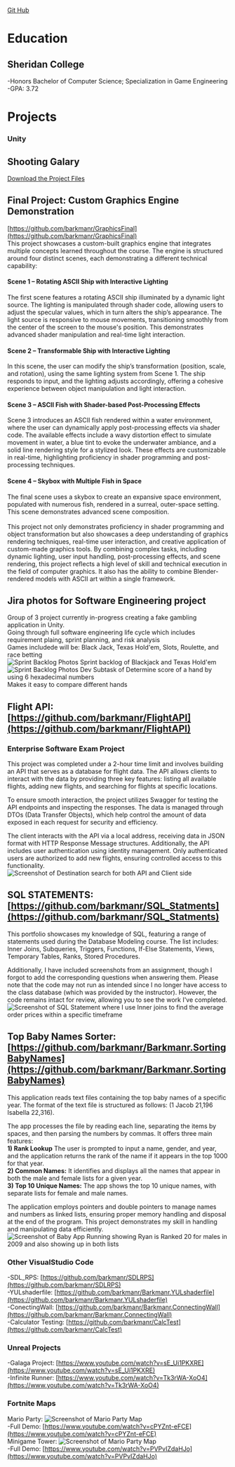 [Git Hub](https://github.com/barkmanr/Barkmanr.GithubPortfolio)
# Education
## Sheridan College 
  -Honors Bachelor of Computer Science; Specialization in Game Engineering <br/>
  -GPA: 3.72

# Projects

### Unity
## Shooting Galary
<a href="https://github.com/barkmanr/Barkmanr.GithubPortfolio/blob/main/assets/ShootingGalary.unitypackage" download>
  Download the Project Files
</a>


## Final Project: Custom Graphics Engine Demonstration
[https://github.com/barkmanr/GraphicsFinal](https://github.com/barkmanr/GraphicsFinal)
<br>
This project showcases a custom-built graphics engine that integrates multiple concepts learned throughout the course. The engine is structured around four distinct scenes, each demonstrating a different technical capability: <br>
#### Scene 1 – Rotating ASCII Ship with Interactive Lighting
The first scene features a rotating ASCII ship illuminated by a dynamic light source. The lighting is manipulated through shader code, allowing users to adjust the specular values, which in turn alters the ship’s appearance. The light source is responsive to mouse movements, transitioning smoothly from the center of the screen to the mouse's position. This demonstrates advanced shader manipulation and real-time light interaction.
<br>
#### Scene 2 – Transformable Ship with Interactive Lighting
In this scene, the user can modify the ship’s transformation (position, scale, and rotation), using the same lighting system from Scene 1. The ship responds to input, and the lighting adjusts accordingly, offering a cohesive experience between object manipulation and light interaction.
<br>
#### Scene 3 – ASCII Fish with Shader-based Post-Processing Effects
Scene 3 introduces an ASCII fish rendered within a water environment, where the user can dynamically apply post-processing effects via shader code. The available effects include a wavy distortion effect to simulate movement in water, a blue tint to evoke the underwater ambiance, and a solid line rendering style for a stylized look. These effects are customizable in real-time, highlighting proficiency in shader programming and post-processing techniques.
<br>
#### Scene 4 – Skybox with Multiple Fish in Space
The final scene uses a skybox to create an expansive space environment, populated with numerous fish, rendered in a surreal, outer-space setting. This scene demonstrates advanced scene composition.
<br> <br>
This project not only demonstrates proficiency in shader programming and object transformation but also showcases a deep understanding of graphics rendering techniques, real-time user interaction, and creative application of custom-made graphics tools. By combining complex tasks, including dynamic lighting, user input handling, post-processing effects, and scene rendering, this project reflects a high level of skill and technical execution in the field of computer graphics. It also has the ability to combine Blender-rendered models with ASCII art within a single framework.
<br>

## Jira photos for Software Engineering project
Group of 3 project currently in-progress creating a fake gambling application in Unity. <br/>
Going through full software engineering life cycle which includes requirement plaing, sprint planning, and risk analysis <br/>
Games includede will be: Black Jack, Texas Hold'em, Slots, Roulette, and race betting <br/>
![Sprint Backlog Photos](assets/img/Jira1.png)
Sprint backlog of Blackjack and Texas Hold'em <br/>
![Sprint Backlog Photos](assets/img/Jira2.png)
Dev Subtask of Determine score of a hand by using 6 hexadecimal numbers <br>
Makes it easy to compare different hands <br>


## Flight API: [https://github.com/barkmanr/FlightAPI](https://github.com/barkmanr/FlightAPI) <br/>
### Enterprise Software Exam Project
This project was completed under a 2-hour time limit and involves building an API that serves as a database for flight data. The API allows clients to interact with the data by providing three key features: listing all available flights, adding new flights, and searching for flights at specific locations.

To ensure smooth interaction, the project utilizes Swagger for testing the API endpoints and inspecting the responses. The data is managed through DTOs (Data Transfer Objects), which help control the amount of data exposed in each request for security and efficiency.

The client interacts with the API via a local address, receiving data in JSON format with HTTP Response Message structures. Additionally, the API includes user authentication using identity management. Only authenticated users are authorized to add new flights, ensuring controlled access to this functionality.
![Screenshot of Destination search for both API and Client side](assets/img/API.png)
<br/>

## SQL STATEMENTS: [https://github.com/barkmanr/SQL_Statments](https://github.com/barkmanr/SQL_Statments) <br/>
This portfolio showcases my knowledge of SQL, featuring a range of statements used during the Database Modeling course. The list includes: Inner Joins, Subqueries, Triggers, Functions, If-Else Statements, Views, Temporary Tables, Ranks, Stored Procedures.

Additionally, I have included screenshots from an assignment, though I forgot to add the corresponding questions when answering them. Please note that the code may not run as intended since I no longer have access to the class database (which was provided by the instructor). However, the code remains intact for review, allowing you to see the work I've completed.
![Screenshot of SQL Statement where I use Inner joins to find the average order prices within a specific timeframe](assets/img/SQL.png)
<br/>
## Top Baby Names Sorter: [https://github.com/barkmanr/Barkmanr.SortingBabyNames](https://github.com/barkmanr/Barkmanr.SortingBabyNames) <br/>
This application reads text files containing the top baby names of a specific year. The format of the text file is structured as follows: (1 Jacob 21,196 Isabella 22,316).

The app processes the file by reading each line, separating the items by spaces, and then parsing the numbers by commas. It offers three main features: <br/>
**1) Rank Lookup** The user is prompted to input a name, gender, and year, and the application returns the rank of the name if it appears in the top 1000 for that year. <br/>
**2) Common Names:** It identifies and displays all the names that appear in both the male and female lists for a given year.<br/>
**3) Top 10 Unique Names:** The app shows the top 10 unique names, with separate lists for female and male names.

The application employs pointers and double pointers to manage names and numbers as linked lists, ensuring proper memory handling and disposal at the end of the program. This project demonstrates my skill in handling and manipulating data efficiently.
![Screenshot of Baby App Running showing Ryan is Ranked 20 for males in 2009 and also showing up in both lists](assets/img/Baby.png)
<br/>

### Other VisualStudio Code
  -SDL_RPS: [https://github.com/barkmanr/SDLRPS](https://github.com/barkmanr/SDLRPS)
  <br/>
  -YULshaderfile: [https://github.com/barkmanr/Barkmanr.YULshaderfile](https://github.com/barkmanr/Barkmanr.YULshaderfile)
<br/>
  -ConectingWall: [https://github.com/barkmanr/Barkmanr.ConnectingWall](https://github.com/barkmanr/Barkmanr.ConnectingWall)
  <br>
  -Calculator Testing: [https://github.com/barkmanr/CalcTest](https://github.com/barkmanr/CalcTest)

### Unreal Projects
  -Galaga Project: [https://www.youtube.com/watch?v=sE_Ui1PKXRE](https://www.youtube.com/watch?v=sE_Ui1PKXRE)
  <br/>
  -Infinite Runner: [https://www.youtube.com/watch?v=Tk3rWA-XoO4](https://www.youtube.com/watch?v=Tk3rWA-XoO4)

### Fortnite Maps
Mario Party:
![Screenshot of Mario Party Map](assets/img/MarioPartyMap.jpg)
  <br/>-Full Demo:   [https://www.youtube.com/watch?v=cPYZnt-eFCE](https://www.youtube.com/watch?v=cPYZnt-eFCE)
<br/>
Minigame Tower:
![Screenshot of Mario Party Map](assets/img/TowerMap.jpg)
  <br/>-Full Demo: [https://www.youtube.com/watch?v=PVPvIZdaHJo](https://www.youtube.com/watch?v=PVPvIZdaHJo)
